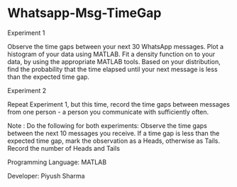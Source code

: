# Whatsapp-Msg-TimeGap
Experiment 1

Observe the time gaps between your next 30 WhatsApp messages.
Plot a histogram of your data using MATLAB.
Fit a density function on to your data, by using the appropriate MATLAB tools.
Based on your distribution, find the probability that the time elapsed until your next message is less than the expected time gap.

Experiment 2

Repeat Experiment 1, but this time, record the time gaps between messages from one person - a person you communicate with sufficiently often.

Note : Do the following for both experiments:
Observe the time gaps between the next 10 messages you receive. If a time gap is less than the expected time gap, mark the observation as a Heads, otherwise as Tails. 
Record the number of Heads and Tails

Programming Language: MATLAB 

Developer: Piyush Sharma
